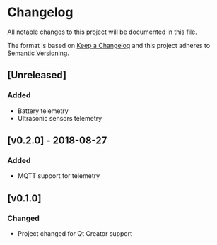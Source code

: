 # Changelog
All notable changes to this project will be documented in this file.

The format is based on [Keep a Changelog](https://keepachangelog.com/en/1.0.0/)
and this project adheres to [Semantic Versioning](https://semver.org/spec/v2.0.0.html).

## [Unreleased]
### Added
- Battery telemetry
- Ultrasonic sensors telemetry

## [v0.2.0] - 2018-08-27
### Added
- MQTT support for telemetry

## [v0.1.0]
### Changed
- Project changed for Qt Creator support
